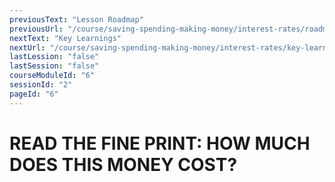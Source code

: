 ```yaml
---
previousText: "Lesson Roadmap"
previousUrl: "/course/saving-spending-making-money/interest-rates/roadmap"
nextText: "Key Learnings"
nextUrl: "/course/saving-spending-making-money/interest-rates/key-learnings"
lastLession: "false"
lastSession: "false"
courseModuleId: "6"
sessionId: "2"
pageId: "6"
---
```



# READ THE FINE PRINT: HOW MUCH DOES THIS MONEY COST?

<sparkle-video-player src="./animation/m2l3.mp4" />
